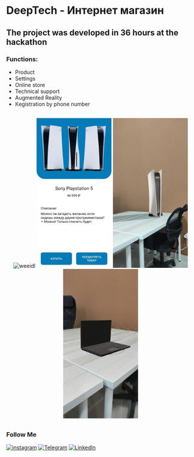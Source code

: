 # DeepTech - Интернет магазин

## The project was developed in 36 hours at the hackathon

### Functions:
+ Product
+ Settings
+ Online store
+ Technical support
+ Augmented Reality
+ Кegistration by phone number


##
<p align="center">
  <img src="https://github.com/weeidl/DeelTech/blob/master/assets/candy_1.jpg" width="200" title="weeidl">
  <img src="https://github.com/weeidl/DeelTech/blob/master/Material/Ps.jpg" width="200" title="weeidl">
  <img src="https://github.com/weeidl/DeelTech/blob/master/Material/Ar_ps.jpg" width="200" title="weeidl">
  <img src="https://github.com/weeidl/DeelTech/blob/master/Material/Ar_laptop.jpg" width="200" title="weeidl">
</p>

##

### Follow Me
[![instagram](https://img.shields.io/badge/-instagram-05151e?style=for-the-badge&logo=instagram)](https://www.instagram.com/weeidl/)
[![Telegram](https://img.shields.io/badge/-Telegram-05151e?style=for-the-badge&logo=Telegram)](https://t.me/weeidl)
[![LinkedIn](https://img.shields.io/badge/-LinkedIn-05151e?style=for-the-badge&logo=LinkedIn)](https://www.linkedin.com/in/weeidl/)
